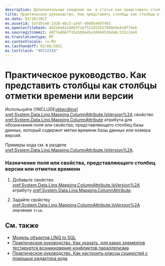 ```yaml
---
description: Дополнительные сведения см. в статье как представить столбцы как столбцы меток времени или версий.
title: Практическое руководство. Как представить столбцы как столбцы отметки времени или версии
ms.date: 03/30/2017
ms.assetid: 5afd5ce8-1d20-4bc3-a34f-49d95449f493
ms.openlocfilehash: 042e6a62c66b3f1ef522453157560e5e4c0f7de6
ms.sourcegitcommit: ddf7edb67715a5b9a45e3dd44536dabc153c1de0
ms.translationtype: MT
ms.contentlocale: ru-RU
ms.lasthandoff: 02/06/2021
ms.locfileid: "99712510"
---
```

# <a name="how-to-represent-columns-as-timestamp-or-version-columns"></a>Практическое руководство. Как представить столбцы как столбцы отметки времени или версии

Используйте [!INCLUDE[vbtecdlinq](../../../../../../includes/vbtecdlinq-md.md)] <xref:System.Data.Linq.Mapping.ColumnAttribute.IsVersion%2A> свойство <xref:System.Data.Linq.Mapping.ColumnAttribute> атрибута для обозначения поля или свойства, представляющего столбец базы данных, который содержит метки времени базы данных или номера версий.  
  
 Примеры кода см. в разделе <xref:System.Data.Linq.Mapping.ColumnAttribute.IsVersion%2A>.  
  
### <a name="to-designate-a-field-or-property-as-representing-a-timestamp-or-version-column"></a>Назначение поля или свойства, представляющего столбец версии или отметки времени  
  
1. Добавьте свойство <xref:System.Data.Linq.Mapping.ColumnAttribute.IsVersion%2A> атрибуту <xref:System.Data.Linq.Mapping.ColumnAttribute>.  
  
2. Задайте свойству <xref:System.Data.Linq.Mapping.ColumnAttribute.IsVersion%2A> значение `true`.  
  
## <a name="see-also"></a>См. также

- [Модель объектов LINQ to SQL](the-linq-to-sql-object-model.md)
- [Практическое руководство. Как указать, для каких элементов тестируется возникновение конфликтов параллелизма](how-to-specify-which-members-are-tested-for-concurrency-conflicts.md)
- [Практическое руководство. Как настроить классы сущностей с помощью редактора кода](how-to-customize-entity-classes-by-using-the-code-editor.md)
